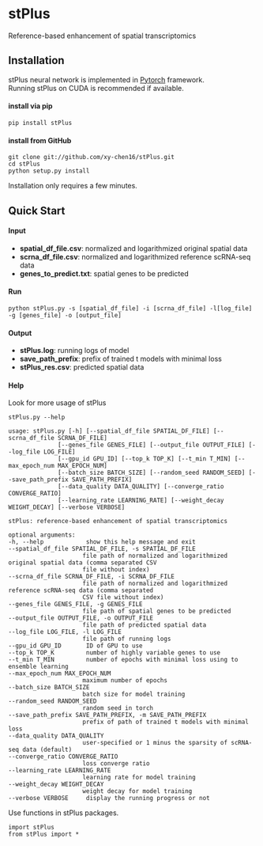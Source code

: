 # stPlus
Reference-based enhancement of spatial transcriptomics
## Installation  

stPlus neural network is implemented in [Pytorch](https://pytorch.org/) framework.  
Running stPlus on CUDA is recommended if available.   
	
#### install via pip

	pip install stPlus
	
#### install from GitHub

	git clone git://github.com/xy-chen16/stPlus.git
	cd stPlus
	python setup.py install
    
Installation only requires a few minutes.  

## Quick Start

#### Input

* **spatial_df_file.csv**:   normalized and logarithmized original spatial data
* **scrna_df_file.csv**:  normalized and logarithmized reference scRNA-seq data
* **genes_to_predict.txt**:  spatial genes to be predicted

#### Run

    python stPlus.py -s [spatial_df_file] -i [scrna_df_file] -l[log_file] -g [genes_file] -o [output_file]

#### Output

* **stPlus.log**:  running logs of model
* **save_path_prefix**:  prefix of trained t models with minimal loss
* **stPlus_res.csv**:  predicted spatial data

	

#### Help
Look for more usage of stPlus

	stPlus.py --help 
  
   ```  
  usage: stPlus.py [-h] [--spatial_df_file SPATIAL_DF_FILE] [--scrna_df_file SCRNA_DF_FILE]
                 [--genes_file GENES_FILE] [--output_file OUTPUT_FILE] [--log_file LOG_FILE]
                 [--gpu_id GPU_ID] [--top_k TOP_K] [--t_min T_MIN] [--max_epoch_num MAX_EPOCH_NUM]
                 [--batch_size BATCH_SIZE] [--random_seed RANDOM_SEED] [--save_path_prefix SAVE_PATH_PREFIX]
                 [--data_quality DATA_QUALITY] [--converge_ratio CONVERGE_RATIO]
                 [--learning_rate LEARNING_RATE] [--weight_decay WEIGHT_DECAY] [--verbose VERBOSE]

stPlus: reference-based enhancement of spatial transcriptomics

optional arguments:
  -h, --help            show this help message and exit
  --spatial_df_file SPATIAL_DF_FILE, -s SPATIAL_DF_FILE
                        file path of normalized and logarithmized original spatial data (comma separated CSV
                        file without index)
  --scrna_df_file SCRNA_DF_FILE, -i SCRNA_DF_FILE
                        file path of normalized and logarithmized reference scRNA-seq data (comma separated
                        CSV file without index)
  --genes_file GENES_FILE, -g GENES_FILE
                        file path of spatial genes to be predicted
  --output_file OUTPUT_FILE, -o OUTPUT_FILE
                        file path of predicted spatial data
  --log_file LOG_FILE, -l LOG_FILE
                        file path of running logs
  --gpu_id GPU_ID       ID of GPU to use
  --top_k TOP_K         number of highly variable genes to use
  --t_min T_MIN         number of epochs with minimal loss using to ensemble learning
  --max_epoch_num MAX_EPOCH_NUM
                        maximum number of epochs
  --batch_size BATCH_SIZE
                        batch size for model training
  --random_seed RANDOM_SEED
                        random seed in torch
  --save_path_prefix SAVE_PATH_PREFIX, -m SAVE_PATH_PREFIX
                        prefix of path of trained t models with minimal loss
  --data_quality DATA_QUALITY
                        user-specified or 1 minus the sparsity of scRNA-seq data (default)
  --converge_ratio CONVERGE_RATIO
                        loss converge ratio
  --learning_rate LEARNING_RATE
                        learning rate for model training
  --weight_decay WEIGHT_DECAY
                        weight decay for model training
  --verbose VERBOSE     display the running progress or not   
  
   ```  
Use functions in stPlus packages.

	import stPlus
	from stPlus import *

	
